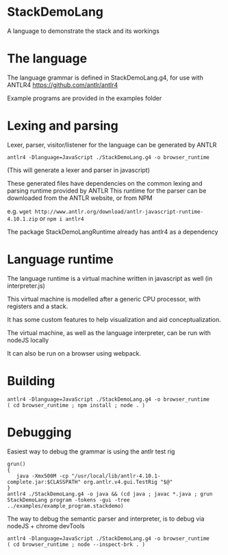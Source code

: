 # StackDemoLang
A language to demonstrate the stack and its workings

# The language

The language grammar is defined in StackDemoLang.g4, for use with ANTLR4
https://github.com/antlr/antlr4

Example programs are provided in the examples folder

# Lexing and parsing

Lexer, parser, visitor/listener for the language can be generated by ANTLR

```shell
antlr4 -Dlanguage=JavaScript ./StackDemoLang.g4 -o browser_runtime
```
(This will generate a lexer and parser in javascript)

These generated files have dependencies on the common lexing and parsing runtime provided by ANTLR
This runtime for the parser can be downloaded from the ANTLR website, or from NPM

e.g. `wget http://www.antlr.org/download/antlr-javascript-runtime-4.10.1.zip`
or `npm i antlr4`

The package StackDemoLangRuntime already has antlr4 as a dependency

# Language runtime

The language runtime is a virtual machine written in javascript as well (in interpreter.js)

This virtual machine is modelled after a generic CPU processor, with registers and a stack.

It has some custom features to help visualization and aid conceptualization.

The virtual machine, as well as the language interpreter, can be run with nodeJS locally

It can also be run on a browser using webpack.

# Building

```shell
antlr4 -Dlanguage=JavaScript ./StackDemoLang.g4 -o browser_runtime
( cd browser_runtime ; npm install ; node . )
```

# Debugging

Easiest way to debug the grammar is using the antlr test rig
```shell
grun()
{
   java -Xmx500M -cp "/usr/local/lib/antlr-4.10.1-complete.jar:$CLASSPATH" org.antlr.v4.gui.TestRig "$@"
}
antlr4 ./StackDemoLang.g4 -o java && (cd java ; javac *.java ; grun StackDemoLang program -tokens -gui -tree ../examples/example_program.stackdemo)
```

The way to debug the semantic parser and interpreter, is to debug via nodeJS + chrome devTools
```shell
antlr4 -Dlanguage=JavaScript ./StackDemoLang.g4 -o browser_runtime
( cd browser_runtime ; node --inspect-brk . )
```
